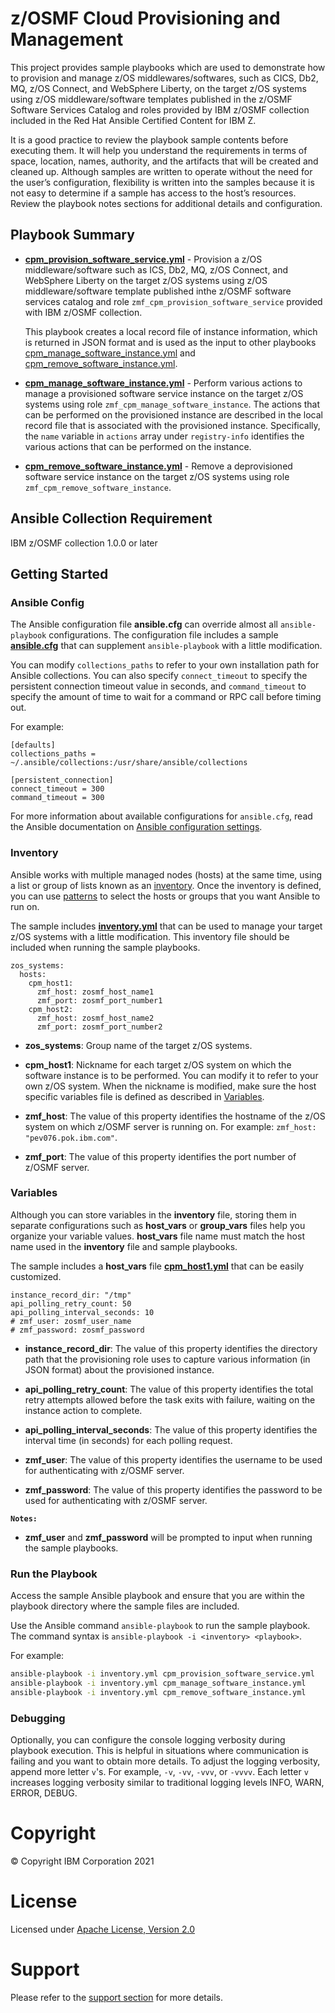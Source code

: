 # z/OSMF Cloud Provisioning and Management

This project provides sample playbooks which are used to demonstrate how to
provision and manage z/OS middlewares/softwares, such as CICS, Db2, MQ, z/OS Connect,
and WebSphere Liberty, on the target z/OS systems using z/OS middleware/software 
templates published in the z/OSMF Software Services Catalog and roles provided by 
IBM z/OSMF collection included in the Red Hat Ansible Certified Content for IBM Z.

It is a good practice to review the playbook sample contents before executing
them.
It will help you understand the requirements in terms of space, location,
names, authority, and the artifacts that will be created and cleaned up.
Although samples are written to operate without the need for the user’s
configuration, flexibility is written into the samples because it is not easy
to determine if a sample has access to the host’s resources.
Review the playbook notes sections for additional details and configuration.

## Playbook Summary

- [**cpm_provision_software_service.yml**](cpm_provision_software_service.yml) -
Provision a z/OS middleware/software such as ICS, Db2, MQ, z/OS Connect,
and WebSphere Liberty on the target z/OS systems using z/OS middleware/software 
template published inthe z/OSMF software services catalog and role
`zmf_cpm_provision_software_service` provided with IBM z/OSMF collection.

   This playbook creates a local record file of instance information, which is
returned in JSON format and is used as the input to other playbooks
[cpm_manage_software_instance.yml](cpm_manage_software_instance.yml) and
[cpm_remove_software_instance.yml](cpm_remove_software_instance.yml).

- [**cpm_manage_software_instance.yml**](cpm_manage_software_instance.yml) -
Perform various actions to manage a provisioned software service instance on
the target z/OS systems using role `zmf_cpm_manage_software_instance`.
The actions that can be performed on the provisioned instance are described in
the local record file that is associated with the provisioned instance.
Specifically, the `name` variable in `actions` array under `registry-info`
identifies the various actions that can be performed on the instance.

- [**cpm_remove_software_instance.yml**](cpm_remove_software_instance.yml) -
Remove a deprovisioned software service instance on the target z/OS systems
using role `zmf_cpm_remove_software_instance`.

## Ansible Collection Requirement

IBM z/OSMF collection 1.0.0 or later

## Getting Started

### Ansible Config

The Ansible configuration file **ansible.cfg** can override almost all
`ansible-playbook` configurations.
The configuration file includes a sample [**ansible.cfg**](ansible.cfg) that can
supplement `ansible-playbook` with a little modification.

You can modify `collections_paths` to refer to your own installation path for
Ansible collections.
You can also specify `connect_timeout` to specify the persistent connection
timeout value in seconds, and `command_timeout` to specify the amount of time
to wait for a command or RPC call before timing out.

For example:

``` {.yaml}
[defaults]
collections_paths = ~/.ansible/collections:/usr/share/ansible/collections

[persistent_connection]
connect_timeout = 300
command_timeout = 300
```

For more information about available configurations for `ansible.cfg`,
read the Ansible documentation on
[Ansible configuration settings](https://docs.ansible.com/ansible/latest/reference_appendices/config.html#ansible-configuration-settings-locations).

### Inventory

Ansible works with multiple managed nodes (hosts) at the same time,
using a list or group of lists known as an
[inventory](https://docs.ansible.com/ansible/latest/user_guide/intro_inventory.html).
Once the inventory is defined, you can use
[patterns](https://docs.ansible.com/ansible/latest/user_guide/intro_patterns.html#intro-patterns)
to select the hosts or groups that you want Ansible to run on.

The sample includes [**inventory.yml**](inventory.yml) that can be used to manage
your target z/OS systems with a little modification.
This inventory file should be included when running the sample playbooks.

``` {.yaml}
zos_systems:
  hosts:
    cpm_host1:
      zmf_host: zosmf_host_name1
      zmf_port: zosmf_port_number1
    cpm_host2:
      zmf_host: zosmf_host_name2
      zmf_port: zosmf_port_number2
```

- **zos_systems**: Group name of the target z/OS systems.

- **cpm_host1**: Nickname for each target z/OS system on which the software
instance is to be performed.
You can modify it to refer to your own z/OS system.
When the nickname is modified, make sure the host specific variables file is
defined as described in [Variables](#Variables).

- **zmf_host**: The value of this property identifies the hostname of the z/OS
system on which z/OSMF server is running on.
For example: `zmf_host: "pev076.pok.ibm.com"`.

- **zmf_port**: The value of this property identifies the port number of
z/OSMF server.

### Variables

Although you can store variables in the **inventory** file, storing them in
separate configurations such as **host_vars** or **group_vars** files help
you organize your variable values. **host_vars** file name must match the host
name used in the **inventory** file and sample playbooks.

The sample includes a **host_vars** file
[**cpm_host1.yml**](host_vars/cpm_host1.yml) that can be easily customized.

``` {.yaml}
instance_record_dir: "/tmp"
api_polling_retry_count: 50
api_polling_interval_seconds: 10
# zmf_user: zosmf_user_name
# zmf_password: zosmf_password
```

- **instance_record_dir**: The value of this property identifies the directory
path that the provisioning role uses to capture various information
(in JSON format) about the provisioned instance.

- **api_polling_retry_count**: The value of this property identifies the total
retry attempts allowed before the task exits with failure, waiting on the
instance action to complete.

- **api_polling_interval_seconds**: The value of this property identifies the
interval time (in seconds) for each polling request.

- **zmf_user**: The value of this property identifies the username to be used
for authenticating with z/OSMF server.

- **zmf_password**: The value of this property identifies the password to be
used for authenticating with z/OSMF server.

**`Notes:`**

- **zmf_user** and **zmf_password** will be prompted to input when running the
sample playbooks.

### Run the Playbook

Access the sample Ansible playbook and ensure that you are within the playbook
directory where the sample files are included.

Use the Ansible command `ansible-playbook` to run the sample playbook.
The command syntax is `ansible-playbook -i <inventory> <playbook>`.

For example:

```bash
ansible-playbook -i inventory.yml cpm_provision_software_service.yml
ansible-playbook -i inventory.yml cpm_manage_software_instance.yml
ansible-playbook -i inventory.yml cpm_remove_software_instance.yml
```

### Debugging

Optionally, you can configure the console logging verbosity during playbook
execution.
This is helpful in situations where communication is failing and you want to
obtain more details.
To adjust the logging verbosity, append more letter `v`'s.
For example, `-v`, `-vv`, `-vvv`, or `-vvvv`.
Each letter `v` increases logging verbosity similar to traditional logging
levels INFO, WARN, ERROR, DEBUG.

# Copyright

© Copyright IBM Corporation 2021

# License

Licensed under
[Apache License, Version 2.0](https://opensource.org/licenses/Apache-2.0)

# Support

Please refer to the [support section](../../README.md#support) for more
details.
